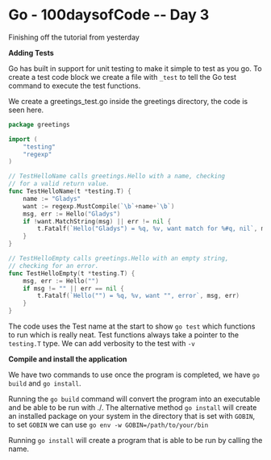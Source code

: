 # Go - 100daysofCode -- Day 3

Finishing off the tutorial from yesterday

**Adding Tests**

Go has built in support for unit testing to make it simple to test as
you go. To create a test code block we create a file with `_test` to
tell the Go test command to execute the test functions.

We create a greetings_test.go inside the greetings directory, the code
is seen here.
```go
package greetings

import (
    "testing"
    "regexp"
)

// TestHelloName calls greetings.Hello with a name, checking
// for a valid return value.
func TestHelloName(t *testing.T) {
    name := "Gladys"
    want := regexp.MustCompile(`\b`+name+`\b`)
    msg, err := Hello("Gladys")
    if !want.MatchString(msg) || err != nil {
        t.Fatalf(`Hello("Gladys") = %q, %v, want match for %#q, nil`, msg, err, want)
    }
}

// TestHelloEmpty calls greetings.Hello with an empty string,
// checking for an error.
func TestHelloEmpty(t *testing.T) {
    msg, err := Hello("")
    if msg != "" || err == nil {
        t.Fatalf(`Hello("") = %q, %v, want "", error`, msg, err)
    }
}
```
The code uses the Test name at the start to show `go test` which
functions to run which is really neat. Test functions always take a
pointer to the `testing.T` type. We can add verbosity to the test with
`-v`

**Compile and install the application**

We have two commands to use once the program is completed, we have `go
build` and `go install`.

Running the `go build` command will convert the program into an
executable and be able to be run with ./<program>. The alternative
method `go install` will create an installed package on your system in
the directory that is set with `GOBIN`, to set `GOBIN` we can use `go
env -w GOBIN=/path/to/your/bin` 

Running `go install` will create a program that is able to be run by
calling the name.


